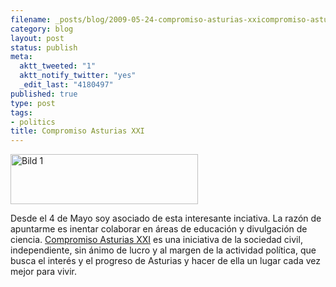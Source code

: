 ```yaml
--- 
filename: _posts/blog/2009-05-24-compromiso-asturias-xxicompromiso-asturias-xxi.md
category: blog
layout: post
status: publish
meta: 
  aktt_tweeted: "1"
  aktt_notify_twitter: "yes"
  _edit_last: "4180497"
published: true
type: post
tags: 
- politics
title: Compromiso Asturias XXI
---
```

<img class="aligncenter size-medium wp-image-627" title="Bild 1" src="http://nasonurb.files.wordpress.com/2009/05/bild-1.jpg?w=300" alt="Bild 1" width="300" height="80" />

Desde el 4 de Mayo soy asociado de esta interesante inciativa. La razón de apuntarme es inentar colaborar en áreas de educación y divulgación de ciencia. <a href="http://www.compromisoasturiasxxi.es/">Compromiso Asturias XXI</a> es una iniciativa de la sociedad civil, independiente, sin ánimo de lucro y al margen de la actividad política, que busca el interés y el progreso de Asturias y hacer de ella un lugar cada vez mejor para vivir.<!--:-->
